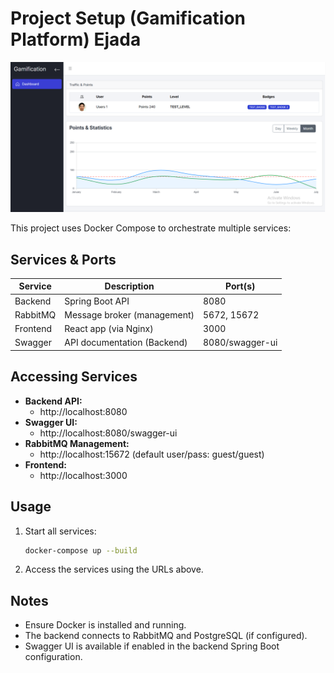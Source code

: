 # Project Setup (Gamification Platform) Ejada

![Gamification Platform](gamification.png)

This project uses Docker Compose to orchestrate multiple services:

## Services & Ports

| Service     | Description                | Port(s)         |
|-------------|----------------------------|-----------------|
| Backend     | Spring Boot API            | 8080            |
| RabbitMQ    | Message broker (management)| 5672, 15672     |
| Frontend    | React app (via Nginx)      | 3000            |
| Swagger     | API documentation (Backend)| 8080/swagger-ui |

## Accessing Services

- **Backend API:**
  - http://localhost:8080
- **Swagger UI:**
  - http://localhost:8080/swagger-ui
- **RabbitMQ Management:**
  - http://localhost:15672 (default user/pass: guest/guest)
- **Frontend:**
  - http://localhost:3000

## Usage

1. Start all services:
   ```sh
   docker-compose up --build
   ```
2. Access the services using the URLs above.

## Notes
- Ensure Docker is installed and running.
- The backend connects to RabbitMQ and PostgreSQL (if configured).
- Swagger UI is available if enabled in the backend Spring Boot configuration.
